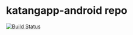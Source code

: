 # katangapp-android repo

[![Build Status](https://travis-ci.org/craftsmanship-toledo/katangapp-android.svg)](https://travis-ci.org/craftsmanship-toledo/katangapp-android)
